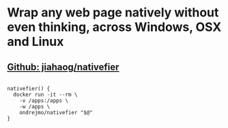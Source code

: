 # Wrap any web page natively without even thinking, across Windows, OSX and Linux
## [Github: jiahaog/nativefier](https://github.com/jiahaog/nativefier)
<pre>
<code>
nativefier() {  
  docker run -it --rm \
    -v /apps:/apps \
    -w /apps \
    ondrejmo/nativefier "$@"  
}  
</code>
</pre>
